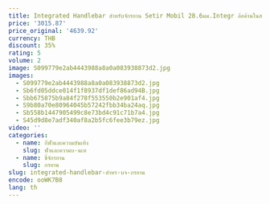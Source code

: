 ```yaml
---
title: Integrated Handlebar สำหรับจักรยาน Setir Mobil 28.6มม.Integr ล้อด้านในสายเส้นทางผู้ถือคอมพิวเตอร์
price: '3015.87'
price_original: '4639.92'
currency: THB
discount: 35%
rating: 5
volume: 2
image: S099779e2ab4443988a8a0a083938873d2.jpg
images:
  - S099779e2ab4443988a8a0a083938873d2.jpg
  - Sb6fd05ddce014f1f8937df1def86ad94B.jpg
  - Sbb675875b9a84f278f553550b2e901af4.jpg
  - S9b80a70e80964045b57242fbb34ba24aq.jpg
  - Sb558b1447905499c8e73bd4c91c71b7a4.jpg
  - S45d9d8e7adf340af8a2b5fc6fee3b79ez.jpg
video: ''
categories:
  - name: กีฬาและความบันเทิง
    slug: ฬาและความบ-นเท
  - name: ขี่จักรยาน
    slug: กรยาน
slug: integrated-handlebar-สำหร-บจ-กรยาน
encode: ooWK7B8
lang: th
---
```

  